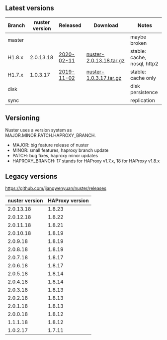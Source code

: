 
## Latest versions

Branch | nuster version | Released        | Download                     | Notes
------ | -------------- | --------        | --------                     | -----
master |                |                 |                              | maybe broken
H1.8.x | 2.0.13.18      | [2020-02-11][3] | [nuster-2.0.13.18.tar.gz][4] | stable: cache, nosql, http2
H1.7.x | 1.0.3.17       | [2019-11-02][5] | [nuster-1.0.3.17.tar.gz][6]  | stable: cache only
disk   |                |                 |                              | disk persistence
sync   |                |                 |                              | replication

[3]:https://github.com/jiangwenyuan/nuster/releases/tag/v2.0.13.18
[4]:https://github.com/jiangwenyuan/nuster/releases/download/v2.0.13.18/nuster-2.0.13.18.tar.gz
[5]:https://github.com/jiangwenyuan/nuster/releases/tag/v1.0.3.17
[6]:https://github.com/jiangwenyuan/nuster/releases/download/v1.0.3.17/nuster-1.0.3.17.tar.gz

## Versioning

Nuster uses a version system as MAJOR.MINOR.PATCH.HAPROXY_BRANCH.

* MAJOR: big feature release of nuster
* MINOR: small features, haproxy branch update
* PATCH: bug fixes, haproxy minor updates
* HAPROXY_BRANCH: 17 stands for HAProxy v1.7.x, 18 for HAProxy v1.8.x

## Legacy versions

https://github.com/jiangwenyuan/nuster/releases

| nuster version | HAProxy version
| -------------- | ---------------
| 2.0.13.18      | 1.8.23
| 2.0.12.18      | 1.8.22
| 2.0.11.18      | 1.8.21
| 2.0.10.18      | 1.8.19
| 2.0.9.18       | 1.8.19
| 2.0.8.18       | 1.8.19
| 2.0.7.18       | 1.8.17
| 2.0.6.18       | 1.8.17
| 2.0.5.18       | 1.8.14
| 2.0.4.18       | 1.8.14
| 2.0.3.18       | 1.8.13
| 2.0.2.18       | 1.8.13
| 2.0.1.18       | 1.8.13
| 2.0.0.18       | 1.8.12
| 1.1.1.18       | 1.8.12
| 1.0.2.17       | 1.7.11
